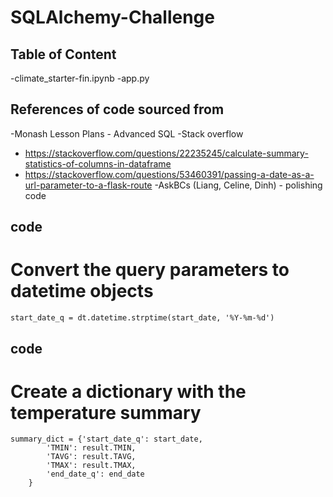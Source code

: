 # SQLAlchemy-Challenge
## Table of Content
-climate_starter-fin.ipynb
-app.py 

## References of code sourced from
-Monash Lesson Plans - Advanced SQL
-Stack overflow 
  - https://stackoverflow.com/questions/22235245/calculate-summary-statistics-of-columns-in-dataframe
  - https://stackoverflow.com/questions/53460391/passing-a-date-as-a-url-parameter-to-a-flask-route
-AskBCs (Liang, Celine, Dinh) - polishing code
## code
# Convert the query parameters to datetime objects
    start_date_q = dt.datetime.strptime(start_date, '%Y-%m-%d')

## code
# Create a dictionary with the temperature summary
    summary_dict = {'start_date_q': start_date,
            'TMIN': result.TMIN,
            'TAVG': result.TAVG,
            'TMAX': result.TMAX,
            'end_date_q': end_date
        }
